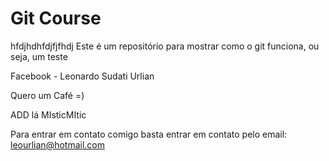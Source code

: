 # Git Course
hfdjhdhfdjfjfhdj
Este é um repositório para mostrar como o git funciona, ou seja, um teste

Facebook - Leonardo Sudati Urlian

Quero um Café =)

ADD lá MIsticMItic

Para entrar em contato comigo basta entrar em contato pelo email: 
leourlian@hotmail.com


